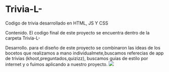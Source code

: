 # Trivia-L-
Codigo de trivia desarrollado en HTML, JS Y CSS

Contenido. El codigo final de este proyecto se encuentra dentro de la carpeta Trivia-L-

Desarrollo. para el diseño de este proyecto se combinaron las ideas de los bocetos que realizamos a mano individualmete,buscamos referecias de app de trivias (khoot,preguntados,quizizz), buscamos guias de estilo por internet y o fuimos aplicando a nuestro proyecto.
<img src="/img/WhatsApp Image 2021-01-21 at 8.48.31 AM.jpeg"> 
